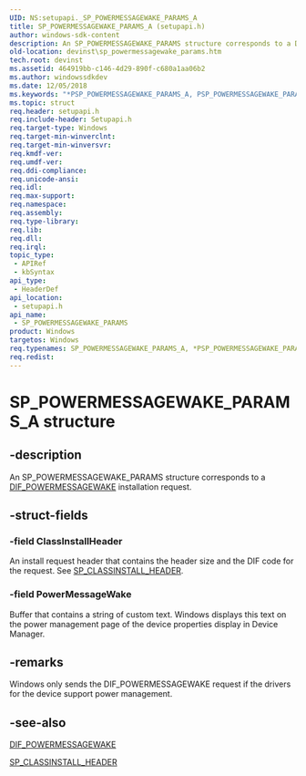 ```yaml
---
UID: NS:setupapi._SP_POWERMESSAGEWAKE_PARAMS_A
title: SP_POWERMESSAGEWAKE_PARAMS_A (setupapi.h)
author: windows-sdk-content
description: An SP_POWERMESSAGEWAKE_PARAMS structure corresponds to a DIF_POWERMESSAGEWAKE installation request.
old-location: devinst\sp_powermessagewake_params.htm
tech.root: devinst
ms.assetid: 464919bb-c146-4d29-890f-c680a1aa06b2
ms.author: windowssdkdev
ms.date: 12/05/2018
ms.keywords: "*PSP_POWERMESSAGEWAKE_PARAMS_A, PSP_POWERMESSAGEWAKE_PARAMS, PSP_POWERMESSAGEWAKE_PARAMS structure pointer [Device and Driver Installation], SP_POWERMESSAGEWAKE_PARAMS, SP_POWERMESSAGEWAKE_PARAMS structure [Device and Driver Installation], SP_POWERMESSAGEWAKE_PARAMS_A, devinst.sp_powermessagewake_params, di-struct_ac0928d6-b3df-4bf2-8304-a6b03eaa63a8.xml, setupapi/PSP_POWERMESSAGEWAKE_PARAMS, setupapi/SP_POWERMESSAGEWAKE_PARAMS"
ms.topic: struct
req.header: setupapi.h
req.include-header: Setupapi.h
req.target-type: Windows
req.target-min-winverclnt: 
req.target-min-winversvr: 
req.kmdf-ver: 
req.umdf-ver: 
req.ddi-compliance: 
req.unicode-ansi: 
req.idl: 
req.max-support: 
req.namespace: 
req.assembly: 
req.type-library: 
req.lib: 
req.dll: 
req.irql: 
topic_type:
 - APIRef
 - kbSyntax
api_type:
 - HeaderDef
api_location:
 - setupapi.h
api_name:
 - SP_POWERMESSAGEWAKE_PARAMS
product: Windows
targetos: Windows
req.typenames: SP_POWERMESSAGEWAKE_PARAMS_A, *PSP_POWERMESSAGEWAKE_PARAMS_A
req.redist: 
---
```


# SP_POWERMESSAGEWAKE_PARAMS_A structure


## -description


An SP_POWERMESSAGEWAKE_PARAMS structure corresponds to a <a href="https://msdn.microsoft.com/73f6e763-0900-4297-ac88-20bbb3ac424d">DIF_POWERMESSAGEWAKE</a> installation request.


## -struct-fields




### -field ClassInstallHeader

An install request header that contains the header size and the DIF code for the request. See <a href="https://msdn.microsoft.com/9f76b741-d2a7-484d-94cb-b559b017399d">SP_CLASSINSTALL_HEADER</a>.


### -field PowerMessageWake

Buffer that contains a string of custom text. Windows displays this text on the power management page of the device properties display in Device Manager.


## -remarks



Windows only sends the DIF_POWERMESSAGEWAKE request if the drivers for the device support power management.




## -see-also




<a href="https://msdn.microsoft.com/73f6e763-0900-4297-ac88-20bbb3ac424d">DIF_POWERMESSAGEWAKE</a>



<a href="https://msdn.microsoft.com/9f76b741-d2a7-484d-94cb-b559b017399d">SP_CLASSINSTALL_HEADER</a>
 

 

